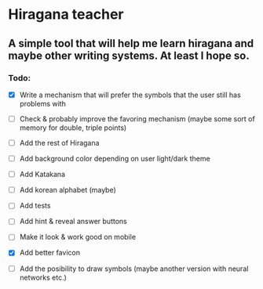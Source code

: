 # Hiragana teacher

## A simple tool that will help me learn hiragana and maybe other writing systems. At least I hope so. 

### Todo:
- [x] Write a mechanism that will prefer the symbols that the user still has problems with
- [ ] Check & probably improve the favoring mechanism (maybe some sort of memory for double, triple points)
- [ ] Add the rest of Hiragana
- [ ] Add background color depending on user light/dark theme
- [ ] Add Katakana 
- [ ] Add korean alphabet (maybe)
- [ ] Add tests
- [ ] Add hint & reveal answer buttons
- [ ] Make it look & work good on mobile
- [x] Add better favicon
- [ ] Add the posibility to draw symbols (maybe another version with neural networks etc.)

